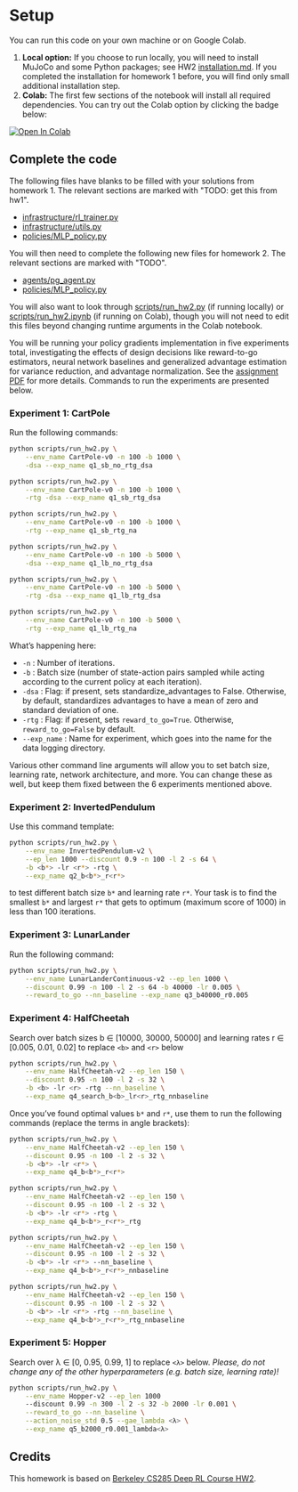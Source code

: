 # Setup

You can run this code on your own machine or on Google Colab.

1. **Local option:** If you choose to run locally, you will need to install MuJoCo and some Python packages; see HW2 [installation.md](../hw2/installation.md). If you completed the installation for homework 1 before, you will find only small additional installation step.
2. **Colab:** The first few sections of the notebook will install all required dependencies. You can try out the Colab option by clicking the badge below:

[![Open In Colab](https://colab.research.google.com/assets/colab-badge.svg)](https://colab.research.google.com/github/pkuderov/mipt-rl-hw-2022/blob/main/hw2/hw2/scripts/run_hw2.ipynb)

## Complete the code

The following files have blanks to be filled with your solutions from homework 1. The relevant sections are marked with "TODO: get this from hw1".

- [infrastructure/rl_trainer.py](hw2/infrastructure/rl_trainer.py)
- [infrastructure/utils.py](hw2/infrastructure/utils.py)
- [policies/MLP_policy.py](hw2/policies/MLP_policy.py)

You will then need to complete the following new files for homework 2. The relevant sections are marked with "TODO".

- [agents/pg_agent.py](hw2/agents/pg_agent.py)
- [policies/MLP_policy.py](hw2/policies/MLP_policy)

You will also want to look through [scripts/run_hw2.py](hw2/scripts/run_hw2.py) (if running locally) or [scripts/run_hw2.ipynb](hw2/scripts/run_hw2.ipynb) (if running on Colab), though you will not need to edit this files beyond changing runtime arguments in the Colab notebook.

You will be running your policy gradients implementation in five experiments total, investigating the effects of design decisions like reward-to-go estimators, neural network baselines and generalized advantage estimation for variance reduction, and advantage normalization. See the [assignment PDF](cs285_hw2.pdf) for more details. Commands to run the experiments are presented below.

### Experiment 1: CartPole

Run the following commands:

```bash
python scripts/run_hw2.py \
    --env_name CartPole-v0 -n 100 -b 1000 \
    -dsa --exp_name q1_sb_no_rtg_dsa

python scripts/run_hw2.py \
    --env_name CartPole-v0 -n 100 -b 1000 \
    -rtg -dsa --exp_name q1_sb_rtg_dsa

python scripts/run_hw2.py \
    --env_name CartPole-v0 -n 100 -b 1000 \
    -rtg --exp_name q1_sb_rtg_na

python scripts/run_hw2.py \
    --env_name CartPole-v0 -n 100 -b 5000 \
    -dsa --exp_name q1_lb_no_rtg_dsa

python scripts/run_hw2.py \
    --env_name CartPole-v0 -n 100 -b 5000 \
    -rtg -dsa --exp_name q1_lb_rtg_dsa

python scripts/run_hw2.py \
    --env_name CartPole-v0 -n 100 -b 5000 \
    -rtg --exp_name q1_lb_rtg_na
```

What’s happening here:

- `-n` : Number of iterations.
- `-b` : Batch size (number of state-action pairs sampled while acting according to the current policy at each iteration).
- `-dsa` : Flag: if present, sets standardize_advantages to False. Otherwise, by default, standardizes
advantages to have a mean of zero and standard deviation of one.
- `-rtg` : Flag: if present, sets `reward_to_go=True`. Otherwise, `reward_to_go=False` by default.
- `--exp_name` : Name for experiment, which goes into the name for the data logging directory.

Various other command line arguments will allow you to set batch size, learning rate, network architecture, and more. You can change these as well, but keep them fixed between the 6 experiments mentioned above.

### Experiment 2: InvertedPendulum

Use this command template:

```bash
python scripts/run_hw2.py \
    --env_name InvertedPendulum-v2 \
    --ep_len 1000 --discount 0.9 -n 100 -l 2 -s 64 \
    -b <b*> -lr <r*> -rtg \
    --exp_name q2_b<b*>_r<r*>
```

to test different batch size `b*` and learning rate `r*`. Your task is to find the smallest `b*` and largest `r*` that gets to optimum
(maximum score of 1000) in less than 100 iterations.

### Experiment 3: LunarLander

Run the following command:

```bash
python scripts/run_hw2.py \
    --env_name LunarLanderContinuous-v2 --ep_len 1000 \
    --discount 0.99 -n 100 -l 2 -s 64 -b 40000 -lr 0.005 \
    --reward_to_go --nn_baseline --exp_name q3_b40000_r0.005
```

### Experiment 4: HalfCheetah

Search over batch sizes b ∈ [10000, 30000, 50000] and learning rates r ∈ [0.005, 0.01, 0.02] to replace `<b>` and `<r>` below

```bash
python scripts/run_hw2.py \
    --env_name HalfCheetah-v2 --ep_len 150 \
    --discount 0.95 -n 100 -l 2 -s 32 \
    -b <b> -lr <r> -rtg --nn_baseline \
    --exp_name q4_search_b<b>_lr<r>_rtg_nnbaseline
```

Once you’ve found optimal values `b*` and `r*`, use them to run the following commands (replace the terms in angle brackets):

```bash
python scripts/run_hw2.py \
    --env_name HalfCheetah-v2 --ep_len 150 \
    --discount 0.95 -n 100 -l 2 -s 32 \
    -b <b*> -lr <r*> \
    --exp_name q4_b<b*>_r<r*>

python scripts/run_hw2.py \
    --env_name HalfCheetah-v2 --ep_len 150 \
    --discount 0.95 -n 100 -l 2 -s 32 \
    -b <b*> -lr <r*> -rtg \
    --exp_name q4_b<b*>_r<r*>_rtg

python scripts/run_hw2.py \
    --env_name HalfCheetah-v2 --ep_len 150 \
    --discount 0.95 -n 100 -l 2 -s 32 \
    -b <b*> -lr <r*> --nn_baseline \
    --exp_name q4_b<b*>_r<r*>_nnbaseline

python scripts/run_hw2.py \
    --env_name HalfCheetah-v2 --ep_len 150 \
    --discount 0.95 -n 100 -l 2 -s 32 \
    -b <b*> -lr <r*> -rtg --nn_baseline \
    --exp_name q4_b<b*>_r<r*>_rtg_nnbaseline
```

### Experiment 5: Hopper

Search over λ ∈ [0, 0.95, 0.99, 1] to replace `<λ>` below. *Please, do not change any of the other hyperparameters (e.g. batch size,
learning rate)!*

```bash
python scripts/run_hw2.py \
    --env_name Hopper-v2 --ep_len 1000
    --discount 0.99 -n 300 -l 2 -s 32 -b 2000 -lr 0.001 \
    --reward_to_go --nn_baseline \
    --action_noise_std 0.5 --gae_lambda <λ> \
    --exp_name q5_b2000_r0.001_lambda<λ>
```

## Credits

This homework is based on [Berkeley CS285 Deep RL Course HW2](https://github.com/berkeleydeeprlcourse/homework_fall2021/tree/main/hw2).
